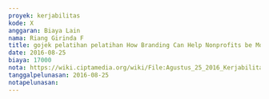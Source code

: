 ```yaml
---
proyek: kerjabilitas
kode: X
anggaran: Biaya Lain
nama: Riang Girinda F
title: gojek pelatihan pelatihan How Branding Can Help Nonprofits be More Effective di Jakarta
date: 2016-08-25
biaya: 17000
nota: https://wiki.ciptamedia.org/wiki/File:Agustus_25_2016_Kerjabilitas_X_Gojek_kantor_maverick_clay_ginda.png
tanggalpelunasan: 2016-08-25
notapelunasan:
---
```

